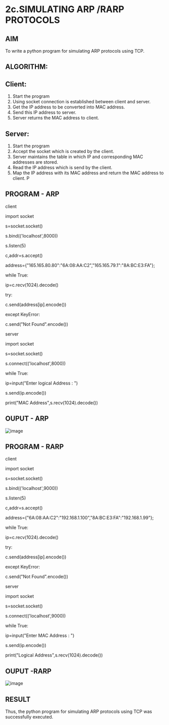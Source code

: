 # 2c.SIMULATING ARP /RARP PROTOCOLS
## AIM
To write a python program for simulating ARP protocols using TCP.
## ALGORITHM:
## Client:
1. Start the program
2. Using socket connection is established between client and server.
3. Get the IP address to be converted into MAC address.
4. Send this IP address to server.
5. Server returns the MAC address to client.
## Server:
1. Start the program
2. Accept the socket which is created by the client.
3. Server maintains the table in which IP and corresponding MAC addresses are
stored.
4. Read the IP address which is send by the client.
5. Map the IP address with its MAC address and return the MAC address to client.
P
## PROGRAM - ARP
client

import socket

s=socket.socket()

s.bind(('localhost',8000))

s.listen(5)

c,addr=s.accept()

address={"165.165.80.80":"6A:08:AA:C2","165.165.79.1":"8A:BC:E3:FA"};

while True:

ip=c.recv(1024).decode()

try:

c.send(address[ip].encode())

except KeyError:

c.send("Not Found".encode())

server

import socket

s=socket.socket()

s.connect(('localhost',8000))

while True:

ip=input("Enter logical Address : ")

s.send(ip.encode())

print("MAC Address",s.recv(1024).decode())
## OUPUT - ARP
![image](https://github.com/user-attachments/assets/c457efc7-be25-49ed-845c-3c415b9e2601)

## PROGRAM - RARP
client

import socket

s=socket.socket()

s.bind(('localhost',9000))

s.listen(5)

c,addr=s.accept()

address={"6A:08:AA:C2":"192.168.1.100","8A:BC:E3:FA":"192.168.1.99"};

while True:

ip=c.recv(1024).decode()

try:

c.send(address[ip].encode())

except KeyError:

c.send("Not Found".encode())

server

import socket

s=socket.socket()

s.connect(('localhost',9000))

while True:

ip=input("Enter MAC Address : ")

s.send(ip.encode())

print("Logical Address",s.recv(1024).decode())
## OUPUT -RARP
![image](https://github.com/user-attachments/assets/4bedd1f8-0951-4be3-ad38-8254293ca58e)

## RESULT
Thus, the python program for simulating ARP protocols using TCP was successfully 
executed.
